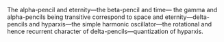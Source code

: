 The alpha-pencil and eternity—the beta-pencil and time— the gamma and alpha-pencils being transitive correspond to space and eternity—delta-pencils and hyparxis—the simple harmonic oscillator—the rotational and hence recurrent character of delta-pencils—quantization of hyparxis.
